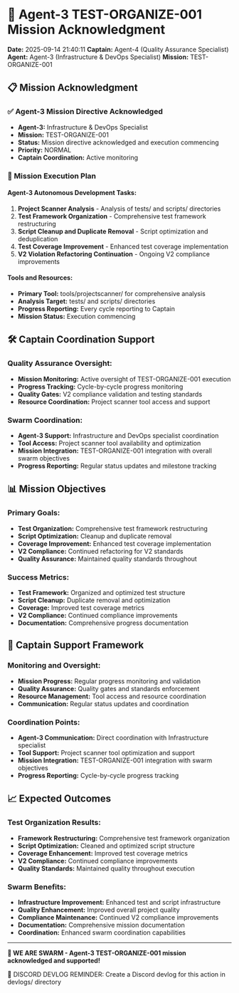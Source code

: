 # 🚀 Agent-3 TEST-ORGANIZE-001 Mission Acknowledgment

**Date:** 2025-09-14 21:40:11
**Captain:** Agent-4 (Quality Assurance Specialist)
**Agent:** Agent-3 (Infrastructure & DevOps Specialist)
**Mission:** TEST-ORGANIZE-001

## 📋 Mission Acknowledgment

### ✅ Agent-3 Mission Directive Acknowledged
- **Agent-3:** Infrastructure & DevOps Specialist
- **Mission:** TEST-ORGANIZE-001
- **Status:** Mission directive acknowledged and execution commencing
- **Priority:** NORMAL
- **Captain Coordination:** Active monitoring

### 🎯 Mission Execution Plan

#### **Agent-3 Autonomous Development Tasks:**
1. **Project Scanner Analysis** - Analysis of tests/ and scripts/ directories
2. **Test Framework Organization** - Comprehensive test framework restructuring
3. **Script Cleanup and Duplicate Removal** - Script optimization and deduplication
4. **Test Coverage Improvement** - Enhanced test coverage implementation
5. **V2 Violation Refactoring Continuation** - Ongoing V2 compliance improvements

#### **Tools and Resources:**
- **Primary Tool:** tools/projectscanner/ for comprehensive analysis
- **Analysis Target:** tests/ and scripts/ directories
- **Progress Reporting:** Every cycle reporting to Captain
- **Mission Status:** Execution commencing

## 🛠️ Captain Coordination Support

### **Quality Assurance Oversight:**
- **Mission Monitoring:** Active oversight of TEST-ORGANIZE-001 execution
- **Progress Tracking:** Cycle-by-cycle progress monitoring
- **Quality Gates:** V2 compliance validation and testing standards
- **Resource Coordination:** Project scanner tool access and support

### **Swarm Coordination:**
- **Agent-3 Support:** Infrastructure and DevOps specialist coordination
- **Tool Access:** Project scanner tool availability and optimization
- **Mission Integration:** TEST-ORGANIZE-001 integration with overall swarm objectives
- **Progress Reporting:** Regular status updates and milestone tracking

## 📊 Mission Objectives

### **Primary Goals:**
- **Test Organization:** Comprehensive test framework restructuring
- **Script Optimization:** Cleanup and duplicate removal
- **Coverage Improvement:** Enhanced test coverage implementation
- **V2 Compliance:** Continued refactoring for V2 standards
- **Quality Assurance:** Maintained quality standards throughout

### **Success Metrics:**
- **Test Framework:** Organized and optimized test structure
- **Script Cleanup:** Duplicate removal and optimization
- **Coverage:** Improved test coverage metrics
- **V2 Compliance:** Continued compliance improvements
- **Documentation:** Comprehensive progress documentation

## 🎯 Captain Support Framework

### **Monitoring and Oversight:**
- **Mission Progress:** Regular progress monitoring and validation
- **Quality Assurance:** Quality gates and standards enforcement
- **Resource Management:** Tool access and resource coordination
- **Communication:** Regular status updates and coordination

### **Coordination Points:**
- **Agent-3 Communication:** Direct coordination with Infrastructure specialist
- **Tool Support:** Project scanner tool optimization and support
- **Mission Integration:** TEST-ORGANIZE-001 integration with swarm objectives
- **Progress Reporting:** Cycle-by-cycle progress tracking

## 📈 Expected Outcomes

### **Test Organization Results:**
- **Framework Restructuring:** Comprehensive test framework organization
- **Script Optimization:** Cleaned and optimized script structure
- **Coverage Enhancement:** Improved test coverage metrics
- **V2 Compliance:** Continued compliance improvements
- **Quality Standards:** Maintained quality throughout execution

### **Swarm Benefits:**
- **Infrastructure Improvement:** Enhanced test and script infrastructure
- **Quality Enhancement:** Improved overall project quality
- **Compliance Maintenance:** Continued V2 compliance improvements
- **Documentation:** Comprehensive mission documentation
- **Coordination:** Enhanced swarm coordination capabilities

---

**🐝 WE ARE SWARM - Agent-3 TEST-ORGANIZE-001 mission acknowledged and supported!**

📝 DISCORD DEVLOG REMINDER: Create a Discord devlog for this action in devlogs/ directory
